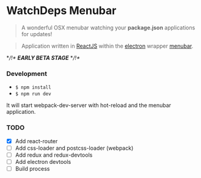 # WatchDeps Menubar

> A wonderful OSX menubar watching your **package.json** applications for updates!

> Application written in [ReactJS](https://facebook.github.io/react/) within the [electron](https://github.com/atom/electron) wrapper [menubar](https://github.com/maxogden/menubar).

**/!\** ***EARLY BETA STAGE*** **/!\**

### Development

* `$ npm install`
* `$ npm run dev`

It will start webpack-dev-server with hot-reload and the menubar application.

### TODO

* [x] Add react-router
* [ ] Add css-loader and postcss-loader (webpack)
* [ ] Add redux and redux-devtools
* [ ] Add electron devtools
* [ ] Build process
